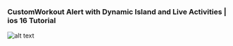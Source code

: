 ### CustomWorkout Alert with Dynamic Island and Live Activities | ios 16 Tutorial


![alt text](https://github.com/banjodayo39/DynamicIslandTutorial/blob/main/fitness.png?raw=true)

